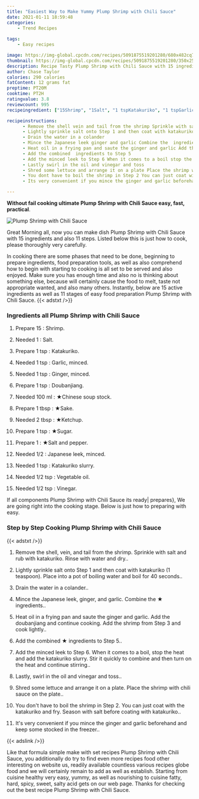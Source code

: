 ```yaml
---
title: "Easiest Way to Make Yummy Plump Shrimp with Chili Sauce"
date: 2021-01-11 18:59:48
categories:
    - Trend Recipes
    
tags:
    - Easy recipes

image: https://img-global.cpcdn.com/recipes/5091875519201280/680x482cq70/plump-shrimp-with-chili-sauce-recipe-main-photo.jpg
thumbnail: https://img-global.cpcdn.com/recipes/5091875519201280/350x250cq70/plump-shrimp-with-chili-sauce-recipe-main-photo.jpg
description: Recipe Tasty Plump Shrimp with Chili Sauce with 15 ingredients and 11 stages of easy cooking.
author: Chase Taylor
calories: 290 calories
fatContent: 12 grams fat
preptime: PT20M
cooktime: PT2H
ratingvalue: 3.8
reviewcount: 995
recipeingredient: ["15Shrimp", "1Salt", "1 tspKatakuriko", "1 tspGarlic minced", "1 tspGinger minced", "1 tspDoubanjiang", "100 mlChinese soup stock", "1 tbspSake", "2 tbspKetchup", "1 tspSugar", "1Salt and pepper", "1/2Japanese leek minced", "1 tspKatakuriko slurry", "1/2 tspVegetable oil", "1/2 tspVinegar"]

recipeinstructions: 
      - Remove the shell vein and tail from the shrimp Sprinkle with salt and rub with katakuriko Rinse with water and dry 
      - Lightly sprinkle salt onto Step 1 and then coat with katakuriko 1 teaspoon Place into a pot of boiling water and boil for 40 seconds 
      - Drain the water in a colander 
      - Mince the Japanese leek ginger and garlic Combine the  ingredients 
      - Heat oil in a frying pan and saute the ginger and garlic Add the doubanjiang and continue cooking Add the shrimp from Step 3 and cook lightly 
      - Add the combined  ingredients to Step 5 
      - Add the minced leek to Step 6 When it comes to a boil stop the heat and add the katakuriko slurry Stir it quickly to combine and then turn on the heat and continue stirring 
      - Lastly swirl in the oil and vinegar and toss 
      - Shred some lettuce and arrange it on a plate Place the shrimp with chili sauce on the plate 
      - You dont have to boil the shrimp in Step 2 You can just coat with the katakuriko and fry Season with salt before coating with katakuriko 
      - Its very convenient if you mince the ginger and garlic beforehand and keep some stocked in the freezer

---
```




**Without fail cooking ultimate Plump Shrimp with Chili Sauce easy, fast, practical**. 


![Plump Shrimp with Chili Sauce](https://img-global.cpcdn.com/recipes/5091875519201280/680x482cq70/plump-shrimp-with-chili-sauce-recipe-main-photo.jpg "Plump Shrimp with Chili Sauce")




Great Morning all, now you can make dish Plump Shrimp with Chili Sauce with 15 ingredients and also 11 steps. Listed below this is just how to cook, please thoroughly very carefully.

In cooking there are some phases that need to be done, beginning to prepare ingredients, food preparation tools, as well as also comprehend how to begin with starting to cooking is all set to be served and also enjoyed. Make sure you has enough time and also no is thinking about something else, because will certainly cause the food to melt, taste not appropriate wanted, and also many others. Instantly, below are 15 active ingredients as well as 11 stages of easy food preparation Plump Shrimp with Chili Sauce.
{{< adstxt />}}

### Ingredients all Plump Shrimp with Chili Sauce


1. Prepare 15 : Shrimp.

1. Needed 1 : Salt.

1. Prepare 1 tsp : Katakuriko.

1. Needed 1 tsp : Garlic, minced.

1. Needed 1 tsp : Ginger, minced.

1. Prepare 1 tsp : Doubanjiang.

1. Needed 100 ml : ★Chinese soup stock.

1. Prepare 1 tbsp : ★Sake.

1. Needed 2 tbsp : ★Ketchup.

1. Prepare 1 tsp : ★Sugar.

1. Prepare 1 : ★Salt and pepper.

1. Needed 1/2 : Japanese leek, minced.

1. Needed 1 tsp : Katakuriko slurry.

1. Needed 1/2 tsp : Vegetable oil.

1. Needed 1/2 tsp : Vinegar.



If all components Plump Shrimp with Chili Sauce its ready| prepares}, We are going right into the cooking stage. Below is just how to preparing with easy.

### Step by Step Cooking Plump Shrimp with Chili Sauce

{{< adstxt />}}


1. Remove the shell, vein, and tail from the shrimp. Sprinkle with salt and rub with katakuriko. Rinse with water and dry..



1. Lightly sprinkle salt onto Step 1 and then coat with katakuriko (1 teaspoon). Place into a pot of boiling water and boil for 40 seconds..



1. Drain the water in a colander..



1. Mince the Japanese leek, ginger, and garlic. Combine the ★ ingredients..



1. Heat oil in a frying pan and saute the ginger and garlic. Add the doubanjiang and continue cooking. Add the shrimp from Step 3 and cook lightly..



1. Add the combined ★ ingredients to Step 5..



1. Add the minced leek to Step 6. When it comes to a boil, stop the heat and add the katakuriko slurry. Stir it quickly to combine and then turn on the heat and continue stirring..



1. Lastly, swirl in the oil and vinegar and toss..



1. Shred some lettuce and arrange it on a plate. Place the shrimp with chili sauce on the plate..



1. You don&#39;t have to boil the shrimp in Step 2. You can just coat with the katakuriko and fry. Season with salt before coating with katakuriko..



1. It&#39;s very convenient if you mince the ginger and garlic beforehand and keep some stocked in the freezer..





{{< adslink />}}

Like that formula simple make with set recipes Plump Shrimp with Chili Sauce, you additionally do try to find even more recipes food other interesting on website us, readily available countless various recipes globe food and we will certainly remain to add as well as establish. Starting from cuisine healthy very easy, yummy, as well as nourishing to cuisine fatty, hard, spicy, sweet, salty acid gets on our web page. Thanks for checking out the best recipe Plump Shrimp with Chili Sauce.
